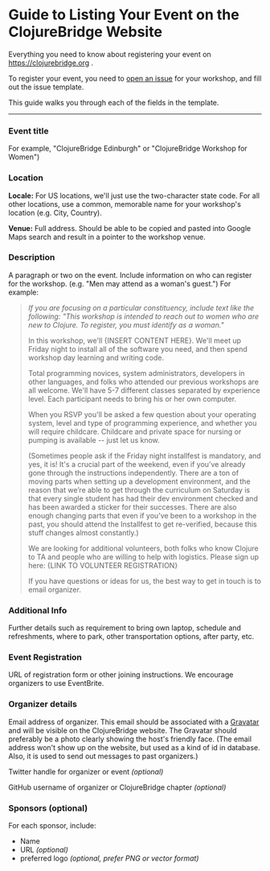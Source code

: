 # Guide to Listing Your Event on the ClojureBridge Website

Everything you need to know about registering your event on https://clojurebridge.org .

To register your event, you need to [open an issue](https://github.com/ClojureBridge/Workshops/issues/new/choose) for your workshop, and fill out the issue template.

This guide walks you through each of the fields in the template.

---

### Event title

For example, "ClojureBridge Edinburgh" or "ClojureBridge Workshop for
Women")

### Location

**Locale:** For US locations, we'll just use the two-character state
code.  For all other locations, use a common, memorable name for your
workshop's location (e.g. City, Country).

**Venue:** Full address. Should be able to be copied and pasted into
Google Maps search and result in a pointer to the workshop venue.

### Description

A paragraph or two on the event. Include information on who can register
for the workshop. (e.g. "Men may attend as a woman's guest.") For
example:

> *If you are focusing on a particular constituency, include text like the
> following: "This workshop is intended to reach out to women who are new
> to Clojure. To register, you must identify as a woman."*
>
> In this workshop, we'll {INSERT CONTENT HERE}. We'll meet up Friday
> night to install all of the software you need, and then spend workshop
> day learning and writing code.
>
> Total programming novices, system administrators, developers in other
> languages, and folks who attended our previous workshops are all
> welcome. We'll have 5-7 different classes separated by experience level.
> Each participant needs to bring his or her own computer.
>
> When you RSVP you'll be asked a few question about your operating
> system, level and type of programming experience, and whether you will
> require childcare. Childcare and private space for nursing or pumping is
> available -- just let us know.
>
> (Sometimes people ask if the Friday night installfest is mandatory, and
> yes, it is! It's a crucial part of the weekend, even if you’ve already
> gone through the instructions independently. There are a ton of moving
> parts when setting up a development environment, and the reason that
> we’re able to get through the curriculum on Saturday is that every
> single student has had their dev environment checked and has been
> awarded a sticker for their successes. There are also enough changing
> parts that even if you’ve been to a workshop in the past, you should
> attend the Installfest to get re-verified, because this stuff changes
> almost constantly.)
>
> We are looking for additional volunteers, both folks who know Clojure to
> TA and people who are willing to help with logistics. Please sign up
> here: {LINK TO VOLUNTEER REGISTRATION}
>
> If you have questions or ideas for us, the best way to get in touch is
> to email organizer.

### Additional Info

Further details such as requirement to bring own laptop, schedule and
refreshments, where to park, other transportation options, after party,
etc.

### Event Registration

URL of registration form or other joining instructions. We encourage
organizers to use EventBrite.

### Organizer details

Email address of organizer. This email should be associated with a
[Gravatar](https://gravatar.com/) and will be visible on the
ClojureBridge website. The Gravatar should preferably be a photo clearly
showing the host's friendly face. (The email address won't show up on the
website, but used as a kind of id in database. Also, it is used to send
out messages to past organizers.)

Twitter handle for organizer or event *(optional)*

GitHub username of organizer or ClojureBridge chapter *(optional)*

### Sponsors (optional)

For each sponsor, include:

- Name
- URL *(optional)*
- preferred logo *(optional, prefer PNG or vector format)*
